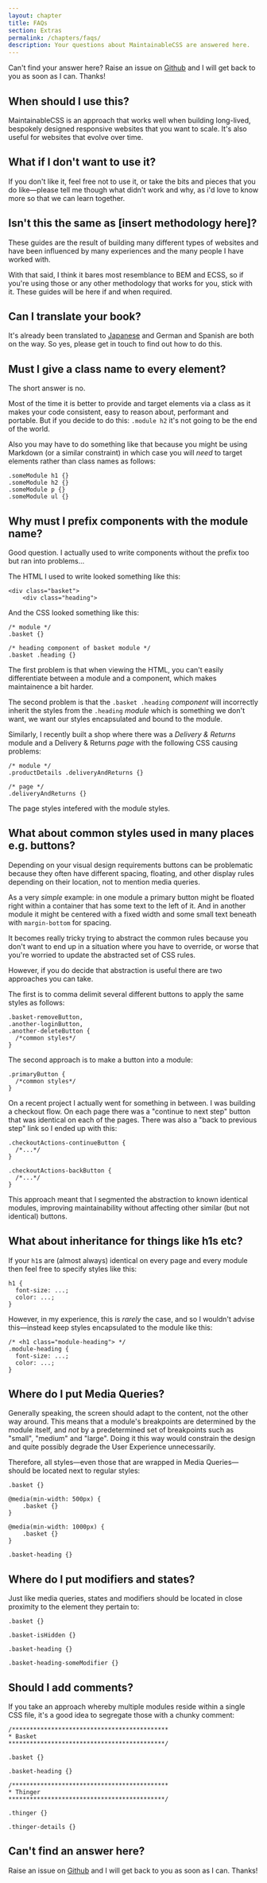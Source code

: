 ```yaml
---
layout: chapter
title: FAQs
section: Extras
permalink: /chapters/faqs/
description: Your questions about MaintainableCSS are answered here.
---
```


Can't find your answer here? Raise an issue on [Github](https://github.com/adamsilver/maintainablecss.com/issues/new) and I will get back to you as soon as I can. Thanks!

## When should I use this?

MaintainableCSS is an approach that works well when building long-lived, bespokely designed responsive websites that you want to scale. It's also useful for websites that evolve over time.

## What if I don't want to use it?

If you don't like it, feel free not to use it, or take the bits and pieces that you do like&mdash;please tell me though what didn't work and why, as i'd love to know more so that we can learn together.

## Isn't this the same as [insert methodology here]?

These guides are the result of building many different types of websites and have been influenced by many experiences and the many people I have worked with.

With that said, I think it bares most resemblance to BEM and ECSS, so if you're using those or any other methodology that works for you, stick with it. These guides will be here if and when required.

## Can I translate your book?

It's already been translated to [Japanese](http://coliss.com/articles/build-websites/operation/css/maintainable-css-by-adam.html) and German and Spanish are both on the way. So yes, please get in touch to find out how to do this.

## Must I give a class name to every element?

The short answer is no.

Most of the time it is better to provide and target elements via a class as it makes your code consistent, easy to reason about, performant and portable. But if you decide to do this: `.module h2` it's not going to be the end of the world.

Also you may have to do something like that because you might be using Markdown (or a similar constraint) in which case you will *need* to target elements rather than class names as follows:

	.someModule h1 {}
	.someModule h2 {}
	.someModule p {}
	.someModule ul {}

## Why must I prefix components with the module name?

Good question. I actually used to write components without the prefix too but ran into problems...

The HTML I used to write looked something like this:

	<div class="basket">
	    <div class="heading">

And the CSS looked something like this:

	/* module */
	.basket {}

	/* heading component of basket module */
	.basket .heading {}

The first problem is that when viewing the HTML, you can't easily differentiate between a module and a component, which makes maintainence a bit harder.

The second problem is that the `.basket .heading` *component* will incorrectly inherit the styles from the `.heading` *module* which is something we don't want, we want our styles encapsulated and bound to the module.

Similarly, I recently built a shop where there was a *Delivery &amp; Returns* module and a Delivery &amp; Returns *page* with the following CSS causing problems:

	/* module */
	.productDetails .deliveryAndReturns {}

	/* page */
	.deliveryAndReturns {}

The page styles intefered with the module styles.

## What about common styles used in many places e.g. buttons?

Depending on your visual design requirements buttons can be problematic because they often have different spacing, floating, and other display rules depending on their location, not to mention media queries.

As a very *simple* example: in one module a primary button might be floated right within a container that has some text to the left of it. And in another module it might be centered with a fixed width and some small text beneath with `margin-bottom` for spacing.

It becomes really tricky trying to abstract the common rules because you don't want to end up in a situation where you have to override, or worse that you're worried to update the abstracted set of CSS rules.

However, if you do decide that abstraction is useful there are two approaches you can take.

The first is to comma delimit several different buttons to apply the same styles as follows:

	.basket-removeButton,
	.another-loginButton,
	.another-deleteButton {
      /*common styles*/
	}

The second approach is to make a button into a module:

	.primaryButton {
	  /*common styles*/
	}

On a recent project I actually went for something in between. I was building a checkout flow. On each page there was a "continue to next step" button that was identical on each of the pages. There was also a "back to previous step" link so I ended up with this:

	.checkoutActions-continueButton {
	  /*...*/
	}

	.checkoutActions-backButton {
	  /*...*/
	}

This approach meant that I segmented the abstraction to known identical modules, improving maintainability without affecting other similar (but not identical) buttons.

## What about inheritance for things like h1s etc?

If your `h1`s are (almost always) identical on every page and every module then feel free to specify styles like this:

	h1 {
      font-size: ...;
	  color: ...;
	}

However, in my experience, this is *rarely* the case, and so I wouldn't advise this&mdash;instead keep styles encapsulated to the module like this:

	/* <h1 class="module-heading"> */
	.module-heading {
	  font-size: ...;
	  color: ...;
	}

## Where do I put Media Queries?

Generally speaking, the screen should adapt to the content, not the other way around. This means that a module's breakpoints are determined by the module itself, and *not* by a predetermined set of breakpoints such as "small", "medium" and "large". Doing it this way would constrain the design and quite possibly degrade the User Experience unnecessarily.

Therefore, all styles&mdash;even those that are wrapped in Media Queries&mdash;should be located next to regular styles:

	.basket {}

	@media(min-width: 500px) {
        .basket {}
	}

	@media(min-width: 1000px) {
	    .basket {}
	}

	.basket-heading {}

## Where do I put modifiers and states?

Just like media queries, states and modifiers should be located in close proximity to the element they pertain to:

	.basket {}

	.basket-isHidden {}

	.basket-heading {}

	.basket-heading-someModifier {}

## Should I add comments?

If you take an approach whereby multiple modules reside within a single CSS file, it's a good idea to segregate those with a chunky comment:

	/********************************************
	* Basket
	********************************************/

	.basket {}

	.basket-heading {}

	/********************************************
	* Thinger
	********************************************/

	.thinger {}

	.thinger-details {}

## Can't find an answer here?

Raise an issue on [Github](https://github.com/adamsilver/maintainablecss.com/issues/new) and I will get back to you as soon as I can. Thanks!